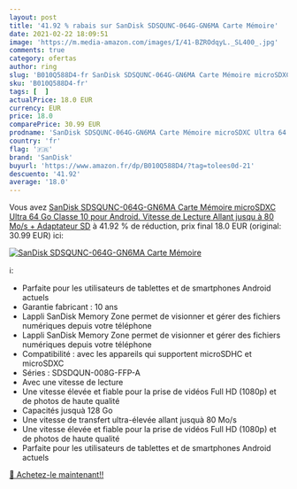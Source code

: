 ```yaml
---
layout: post
title: '41.92 % rabais sur SanDisk SDSQUNC-064G-GN6MA Carte Mémoire'
date: 2021-02-22 18:09:51
image: 'https://m.media-amazon.com/images/I/41-BZROdqyL._SL400_.jpg'
comments: true
category: ofertas
author: ring
slug: 'B010Q588D4-fr SanDisk SDSQUNC-064G-GN6MA Carte Mémoire microSDXC Ultra...'
sku: 'B010Q588D4-fr'
tags: [  ]
actualPrice: 18.0 EUR
currency: EUR
price: 18.0
comparePrice: 30.99 EUR
prodname: 'SanDisk SDSQUNC-064G-GN6MA Carte Mémoire microSDXC Ultra 64 Go Classe 10 pour Android. Vitesse de Lecture Allant jusqu à 80 Mo/s + Adaptateur SD'
country: 'fr'
flag: '🇫🇷'
brand: 'SanDisk'
buyurl: 'https://www.amazon.fr/dp/B010Q588D4/?tag=tolees0d-21'
descuento: '41.92'
average: '18.0'
---
```


Vous avez [SanDisk SDSQUNC-064G-GN6MA Carte Mémoire microSDXC Ultra 64 Go Classe 10 pour Android. Vitesse de Lecture Allant jusqu à 80 Mo/s + Adaptateur SD](https://www.amazon.fr/dp/B010Q588D4/?tag=tolees0d-21)  à  41.92 % de réduction, prix final  18.0 EUR (original: 30.99 EUR) ici:

[![SanDisk SDSQUNC-064G-GN6MA Carte Mémoire](https://m.media-amazon.com/images/I/41-BZROdqyL._SL400_.jpg)](https://www.amazon.fr/dp/B010Q588D4/?tag=tolees0d-21)

ℹ️:

- Parfaite pour les utilisateurs de tablettes et de smartphones Android actuels
- Garantie fabricant : 10 ans
- Lappli SanDisk Memory Zone permet de visionner et gérer des fichiers numériques depuis votre téléphone
- Lappli SanDisk Memory Zone permet de visionner et gérer des fichiers numériques depuis votre téléphone
- Compatibilité : avec les appareils qui supportent microSDHC et microSDXC
- Séries : SDSDQUN-008G-FFP-A
- Avec une vitesse de lecture
- Une vitesse élevée et fiable pour la prise de vidéos Full HD (1080p) et de photos de haute qualité
- Capacités jusquà 128 Go
- Une vitesse de transfert ultra-élevée allant jusquà 80 Mo/s
- Une vitesse élevée et fiable pour la prise de vidéos Full HD (1080p) et de photos de haute qualité
- Parfaite pour les utilisateurs de tablettes et de smartphones Android actuels

[🛒 Achetez-le maintenant!!](https://www.amazon.fr/dp/B010Q588D4/?tag=tolees0d-21)
